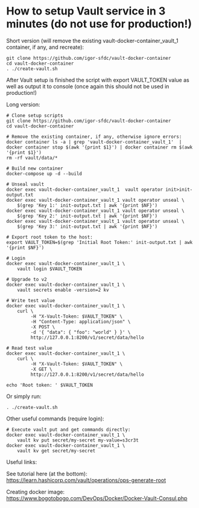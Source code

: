 # How to setup Vault service in 3 minutes (do not use for production!)

Short version (will remove the existing vault-docker-container_vault_1 container, if any, and recreate):

```
git clone https://github.com/igor-sfdc/vault-docker-container
cd vault-docker-container
. ./create-vault.sh
```
After Vault setup is finished the script with export VAULT_TOKEN value as well as output it to console (once again this should not be used in production!)

Long version:

```
# Clone setup scripts
git clone https://github.com/igor-sfdc/vault-docker-container
cd vault-docker-container

# Remove the existing container, if any, otherwise ignore errors:
docker container ls -a | grep 'vault-docker-container_vault_1'  | docker container stop $(awk '{print $1}') | docker container rm $(awk '{print $1}')
rm -rf vault/data/*

# Build new container
docker-compose up -d --build

# Unseal vault
docker exec vault-docker-container_vault_1  vault operator init>init-output.txt
docker exec vault-docker-container_vault_1 vault operator unseal \
    $(grep 'Key 1:' init-output.txt | awk '{print $NF}')
docker exec vault-docker-container_vault_1 vault operator unseal \
    $(grep 'Key 2:' init-output.txt | awk '{print $NF}')
docker exec vault-docker-container_vault_1 vault operator unseal \
    $(grep 'Key 3:' init-output.txt | awk '{print $NF}')

# Export root token to the host:
export VAULT_TOKEN=$(grep 'Initial Root Token:' init-output.txt | awk '{print $NF}')

# Login
docker exec vault-docker-container_vault_1 \
    vault login $VAULT_TOKEN

# Upgrade to v2
docker exec vault-docker-container_vault_1 \
    vault secrets enable -version=2 kv

# Write test value
docker exec vault-docker-container_vault_1 \
    curl \
         -H "X-Vault-Token: $VAULT_TOKEN" \
         -H "Content-Type: application/json" \
         -X POST \
         -d '{ "data": { "foo": "world" } }' \
         http://127.0.0.1:8200/v1/secret/data/hello

# Read test value
docker exec vault-docker-container_vault_1 \
    curl \
         -H "X-Vault-Token: $VAULT_TOKEN" \
         -X GET \
         http://127.0.0.1:8200/v1/secret/data/hello

echo 'Root token: ' $VAULT_TOKEN
```

Or simply run:

```
. ./create-vault.sh
```

Other useful commands (require login):

```
# Execute vault put and get commands directly:
docker exec vault-docker-container_vault_1 \
    vault kv put secret/my-secret my-value=s3cr3t
docker exec vault-docker-container_vault_1 \
    vault kv get secret/my-secret
```

Useful links:
  
See tutorial here (at the bottom): https://learn.hashicorp.com/vault/operations/ops-generate-root

Creating docker image: https://www.bogotobogo.com/DevOps/Docker/Docker-Vault-Consul.php
